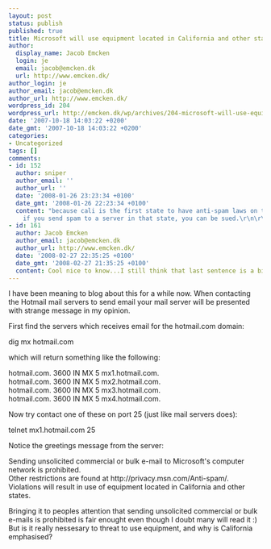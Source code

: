 ```yaml
---
layout: post
status: publish
published: true
title: Microsoft will use equipment located in California and other states
author:
  display_name: Jacob Emcken
  login: je
  email: jacob@emcken.dk
  url: http://www.emcken.dk/
author_login: je
author_email: jacob@emcken.dk
author_url: http://www.emcken.dk/
wordpress_id: 204
wordpress_url: http://emcken.dk/wp/archives/204-microsoft-will-use-equipment-located-in-california-and-other-states.html
date: '2007-10-18 14:03:22 +0200'
date_gmt: '2007-10-18 14:03:22 +0200'
categories:
- Uncategorized
tags: []
comments:
- id: 152
  author: sniper
  author_email: ''
  author_url: ''
  date: '2008-01-26 23:23:34 +0100'
  date_gmt: '2008-01-26 22:23:34 +0100'
  content: "because cali is the first state to have anti-spam laws on the book. So
    if you send spam to a server in that state, you can be sued.\r\n\r\nbasically."
- id: 161
  author: Jacob Emcken
  author_email: jacob@emcken.dk
  author_url: http://www.emcken.dk/
  date: '2008-02-27 22:35:25 +0100'
  date_gmt: '2008-02-27 21:35:25 +0100'
  content: Cool nice to know...I still think that last sentence is a bit weird :)
---
```

<p>I have been meaning to blog about this for a while now. When contacting the Hotmail mail servers to send email your mail server will be presented with strange message in my opinion.</p>
<p>First find the servers which receives email for the hotmail.com domain:</p>
<p>    dig mx hotmail.com</p>
<p>which will return something like the following:</p>
<p>    hotmail.com.            3600    IN      MX      5 mx1.hotmail.com.<br />
    hotmail.com.            3600    IN      MX      5 mx2.hotmail.com.<br />
    hotmail.com.            3600    IN      MX      5 mx3.hotmail.com.<br />
    hotmail.com.            3600    IN      MX      5 mx4.hotmail.com.</p>
<p>Now try contact one of these on port 25 (just like mail servers does):</p>
<p>    telnet mx1.hotmail.com 25</p>
<p>Notice the greetings message from the server:</p>
<p>    Sending unsolicited commercial or bulk e-mail to Microsoft's computer network is prohibited.<br />
    Other restrictions are found at http:&#47;&#47;privacy.msn.com&#47;Anti-spam&#47;.<br />
    Violations will result in use of equipment located in California and other states. </p>
<p>Bringing it to peoples attention that sending unsolicited commercial or bulk e-mails is prohibited is fair enought even though I doubt many will read it :) But is it really nessesary to threat to use equipment, and why is California emphasised?</p>
